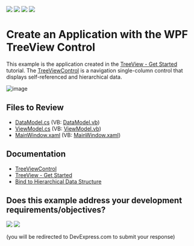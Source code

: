 <!-- default badges list -->
![](https://img.shields.io/endpoint?url=https://codecentral.devexpress.com/api/v1/VersionRange/299605857/20.2.2%2B)
[![](https://img.shields.io/badge/Open_in_DevExpress_Support_Center-FF7200?style=flat-square&logo=DevExpress&logoColor=white)](https://supportcenter.devexpress.com/ticket/details/T935574)
[![](https://img.shields.io/badge/📖_How_to_use_DevExpress_Examples-e9f6fc?style=flat-square)](https://docs.devexpress.com/GeneralInformation/403183)
[![](https://img.shields.io/badge/💬_Leave_Feedback-feecdd?style=flat-square)](#does-this-example-address-your-development-requirementsobjectives)
<!-- default badges end -->

# Create an Application with the WPF TreeView Control

This example is the application created in the [TreeView - Get Started](https://docs.devexpress.com/WPF/402191/controls-and-libraries/navigation-controls/treeview/get-started) tutorial. The [TreeViewControl](https://docs.devexpress.com/WPF/DevExpress.Xpf.Grid.TreeViewControl) is a navigation single-column control that displays self-referenced and hierarchical data.

![image](https://user-images.githubusercontent.com/65009440/220295467-b2a5ad09-4ade-4e62-8764-42058e7fc91d.png)

## Files to Review

* [DataModel.cs](./CS/TreeViewGettingStarted/DataModel.cs) (VB: [DataModel.vb](./VB/TreeViewGettingStarted/DataModel.vb))
* [ViewModel.cs](./CS/TreeViewGettingStarted/ViewModel.cs) (VB: [ViewModel.vb](./VB/TreeViewGettingStarted/ViewModel.vb))
* [MainWindow.xaml](./CS/TreeViewGettingStarted/MainWindow.xaml) (VB: [MainWindow.xaml](./VB/TreeViewGettingStarted/MainWindow.xaml))

## Documentation

* [TreeViewControl](https://docs.devexpress.com/WPF/DevExpress.Xpf.Grid.TreeViewControl)
* [TreeView - Get Started](https://docs.devexpress.com/WPF/402191/controls-and-libraries/navigation-controls/treeview/get-started)
* [Bind to Hierarchical Data Structure](https://docs.devexpress.com/WPF/402347/controls-and-libraries/navigation-controls/treeview/data-binding-options/hierarchical-data-structure)
<!-- feedback -->
## Does this example address your development requirements/objectives?

[<img src="https://www.devexpress.com/support/examples/i/yes-button.svg"/>](https://www.devexpress.com/support/examples/survey.xml?utm_source=github&utm_campaign=create-an-application-with-the-wpf-treeview-control&~~~was_helpful=yes) [<img src="https://www.devexpress.com/support/examples/i/no-button.svg"/>](https://www.devexpress.com/support/examples/survey.xml?utm_source=github&utm_campaign=create-an-application-with-the-wpf-treeview-control&~~~was_helpful=no)

(you will be redirected to DevExpress.com to submit your response)
<!-- feedback end -->
